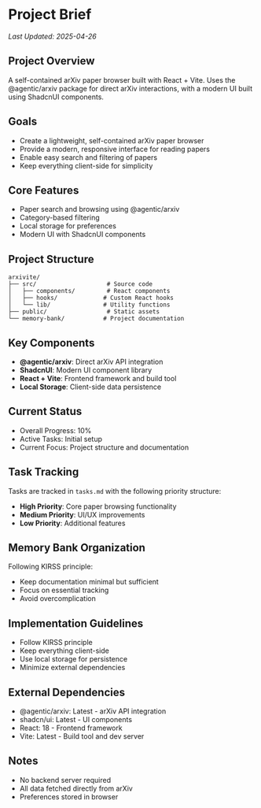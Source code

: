 # Project Brief
*Last Updated: 2025-04-26*

## Project Overview
A self-contained arXiv paper browser built with React + Vite. Uses the @agentic/arxiv package for direct arXiv interactions, with a modern UI built using ShadcnUI components.

## Goals
- Create a lightweight, self-contained arXiv paper browser
- Provide a modern, responsive interface for reading papers
- Enable easy search and filtering of papers
- Keep everything client-side for simplicity

## Core Features
- Paper search and browsing using @agentic/arxiv
- Category-based filtering
- Local storage for preferences
- Modern UI with ShadcnUI components

## Project Structure
```
arxivite/
├── src/                    # Source code
│   ├── components/         # React components
│   ├── hooks/             # Custom React hooks
│   └── lib/               # Utility functions
├── public/                 # Static assets
└── memory-bank/           # Project documentation
```

## Key Components
- **@agentic/arxiv**: Direct arXiv API integration
- **ShadcnUI**: Modern UI component library
- **React + Vite**: Frontend framework and build tool
- **Local Storage**: Client-side data persistence

## Current Status
- Overall Progress: 10%
- Active Tasks: Initial setup
- Current Focus: Project structure and documentation

## Task Tracking
Tasks are tracked in `tasks.md` with the following priority structure:
- **High Priority**: Core paper browsing functionality
- **Medium Priority**: UI/UX improvements
- **Low Priority**: Additional features

## Memory Bank Organization
Following KIRSS principle:
- Keep documentation minimal but sufficient
- Focus on essential tracking
- Avoid overcomplication

## Implementation Guidelines
- Follow KIRSS principle
- Keep everything client-side
- Use local storage for persistence
- Minimize external dependencies

## External Dependencies
- @agentic/arxiv: Latest - arXiv API integration
- shadcn/ui: Latest - UI components
- React: 18 - Frontend framework
- Vite: Latest - Build tool and dev server

## Notes
- No backend server required
- All data fetched directly from arXiv
- Preferences stored in browser

